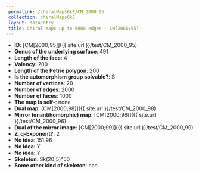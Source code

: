 ```yaml
--- 
 permalink: /chiralMaps6kE/CM_2000_95 
 collection: chiralMaps6kE
 layout: dataEntry
 title: Chiral maps up to 6000 edges - CM[2000;95]
---
```


- **ID**: [CM[2000;95]]({{ site.url }}/test/CM_2000_95)
- **Genus of the underlying surface**: 491
- **Length of the face**: 4
- **Valency**: 200
- **Length of the Petrie polygon**: 200
- **Is the automorphism group solvable?**: S
- **Number of vertices**: 20
- **Number of edges**: 2000
- **Number of faces**: 1000
- **The map is self-**: none
- **Dual map**: [CM[2000;98]]({{ site.url }}/test/CM_2000_98)
- **Mirror (enantihomorphic) map**: [CM[2000;96]]({{ site.url }}/test/CM_2000_96)
- **Dual of the mirror image**: [CM[2000;99]]({{ site.url }}/test/CM_2000_99)
- **Z_q-Exponent?**: 2
- **No idea**:  151:96
- **No idea**: Y
- **No idea**: Y
- **Skeleton**: Sk(20;5)^50
- **Some other kind of skeleton**: nan
